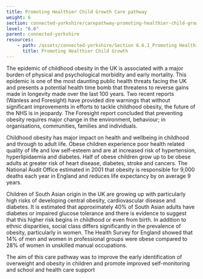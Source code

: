 ```yaml
---
title: Promoting Healthier Child Growth Care pathway
weight: 6
section: connected-yorkshire/carepathway-promoting-healthier-child-growth
level: "6.6"
parent: connected-yorkshire
resources: 
    - path: /assets/connected-yorkshire/Section 6.6.1_Promoting Healthier Child Growth_finalreport.pdf
      title: Promoting Healthier Child Growth
---
```


The epidemic of childhood obesity in the UK is associated with a major burden of physical and psychological morbidity and early mortality. This epidemic is one of the most daunting public health threats facing the UK and presents a potential health time bomb that threatens to reverse gains made in longevity made over the last 100 years. Two recent reports (Wanless and Foresight) have provided dire warnings that without significant improvements in efforts to tackle childhood obesity, the future of the NHS is in jeopardy. The Foresight report concluded that preventing obesity requires major change in the environment, behaviour; in organisations, communities, families and individuals.  
 
Childhood obesity has major impact on health and wellbeing in childhood and through to adult life. Obese children experience poor health related quality of life and low self-esteem and are at increased risk of hypertension, hyperlipidaemia and diabetes. Half of obese children grow up to be obese adults at greater risk of heart disease, diabetes, stroke and cancers. The National Audit Office estimated in 2001 that obesity is responsible for 9,000 deaths each year in England and reduces life expectancy by on average 9 years.  

Children of South Asian origin in the UK are growing up with particularly high risks of developing central obesity, cardiovascular disease and diabetes. It is estimated that approximately 40% of South Asian adults have diabetes or impaired glucose tolerance and there is evidence to suggest that this higher risk begins in childhood or even from birth. In addition to ethnic disparities, social class differs significantly in the prevalence of obesity, particularly in women. The Health Survey for England showed that 14% of men and women in professional groups were obese compared to 28% of women in unskilled manual occupations. 

The aim of this care pathway was to improve the early identification of overweight and obesity in children and promote improved self-monitoring and school and health care support 
        
